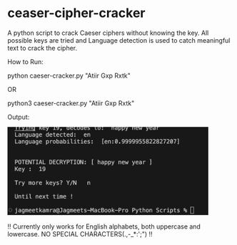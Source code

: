 # ceaser-cipher-cracker
A python script to crack Caeser ciphers without knowing the key. All possible keys are tried and Language detection is used to catch meaningful text to crack the cipher.

How to Run:

python caeser-cracker.py "Atiir Gxp Rxtk" 

OR

python3 caeser-cracker.py "Atiir Gxp Rxtk"

Output: 

<img src="https://github.com/jagmeetkamra/caeser-cipher-cracker/blob/main/output.png" width="450px" padding=0>

 !! Currently only works for English alphabets, both uppercase and lowercase. NO SPECIAL CHARACTERS(.,-_*:';") !!
